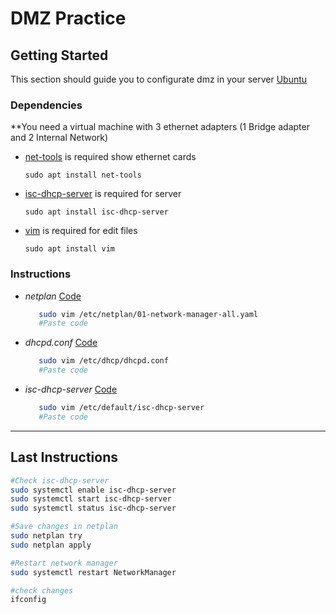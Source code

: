 # DMZ Practice

## Getting Started
This section should guide you to configurate dmz in your server
[Ubuntu](https://ubuntu.com/download/desktop) 


### Dependencies
  **You need a virtual machine with 3 ethernet adapters (1 Bridge adapter and 2 Internal Network) 
- [net-tools](https://packages.ubuntu.com/net-tools) is required show ethernet cards

  `sudo apt install net-tools`

- [isc-dhcp-server](https://www.isc.org/dhcp/) is required for server

  `sudo apt install isc-dhcp-server`

- [vim](https://github.com/vim/vim) is required for edit files

  `sudo apt install vim` 

### Instructions

- *netplan* [Code](https://github.com/Olivers11/practicasLinux/blob/so2/01-network-manager-all.yaml)
  ```bash
     sudo vim /etc/netplan/01-network-manager-all.yaml
     #Paste code
  ```
  
- *dhcpd.conf*  [Code](https://github.com/Olivers11/practicasLinux/blob/so2/dhcpd.conf)
  ```bash
     sudo vim /etc/dhcp/dhcpd.conf
     #Paste code
  ```
- *isc-dhcp-server* [Code](https://github.com/Olivers11/practicasLinux/blob/so2/isc-dhcp-server)
  ```bash
     sudo vim /etc/default/isc-dhcp-server
     #Paste code
  ```
---------
## Last Instructions
```zsh
#Check isc-dhcp-server
sudo systemctl enable isc-dhcp-server
sudo systemctl start isc-dhcp-server
sudo systemctl status isc-dhcp-server

#Save changes in netplan
sudo netplan try
sudo netplan apply

#Restart network manager
sudo systemctl restart NetworkManager

#check changes
ifconfig
```
